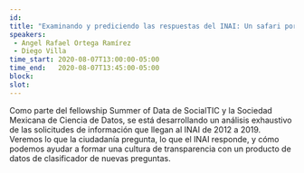 ```yaml
---
id: 
title: "Examinando y prediciendo las respuestas del INAI: Un safari por la transparencia"
speakers:
 - Angel Rafael Ortega Ramírez
 - Diego Villa
time_start: 2020-08-07T13:00:00-05:00
time_end:   2020-08-07T13:45:00-05:00
block: 
slot: 
---
```


Como parte del fellowship Summer of Data de SocialTIC y la Sociedad Mexicana de Ciencia de Datos, se está desarrollando un análisis exhaustivo de las solicitudes de información que llegan al INAI de 2012 a 2019. Veremos lo que la ciudadanía pregunta, lo que el INAI responde, y cómo podemos ayudar a formar una cultura de transparencia con un producto de datos de clasificador de nuevas preguntas.